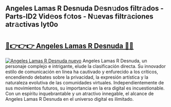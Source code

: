 ## Angeles Lamas R Desnuda D𝚎sn𝚞dos filtr𝚊dos - Parts-ID2 Vid𝚎os f𝚘tos - N𝚞evas filtr𝚊ciones atr𝚊ctivas lyt0o

# <h2><a href="http://mb3463e.tromn.icu/?c=Angeles+Lamas+R+Desnuda">🔗👉👉👉 Angeles Lamas R Desnuda 🔗🔗</a></h2>

[![Angeles Lamas R Desnuda nuevo](https://i.imgur.com/pEAQMta.gif)](http://mb3463e.tromn.icu/?c=Angeles+Lamas+R+Desnuda)
Angeles Lamas R Desnuda, un personaje complejo e intrigante, elude la clasificación directa. Su innovador estilo de comunicación en línea ha cautivado y enfurecido a los críticos, encendiendo debates sobre la privacidad, la expresión artística y la naturaleza evolutiva de las comunidades virtuales. Independientemente de sus movimientos futuros, su importancia en la era digital es incuestionable. Con un espíritu inquebrantable y un atractivo innegable, el alcance de Angeles Lamas R Desnuda en el universo digital es ilimitado.

